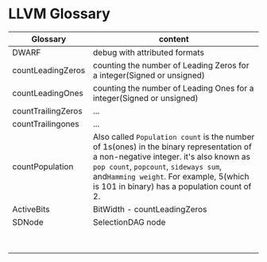 # LLVM Glossary

| Glossary           | content                                                      |
| ------------------ | ------------------------------------------------------------ |
| DWARF              | debug with attributed formats                                |
| countLeadingZeros  | counting the number of Leading Zeros for a integer(Signed or unsigned) |
| countLeadingOnes   | counting the number of Leading Ones for a integer(Signed or unsigned) |
| countTrailingZeros | ...                                                          |
| countTrailingones  | ...                                                          |
| countPopulation    | Also called `Population count` is the number of 1s(ones) in the binary representation of a non-negative integer. it's also known as `pop count`, `popcount`, `sideways sum`, and`Hamming weight`. For example, 5(which is 101 in binary) has a population count of 2. |
| ActiveBits         | BitWidth - countLeadingZeros                                 |
| SDNode             | SelectionDAG node                                            |
|                    |                                                              |
|                    |                                                              |
|                    |                                                              |
|                    |                                                              |
|                    |                                                              |
|                    |                                                              |
|                    |                                                              |
|                    |                                                              |

